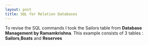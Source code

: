 ```yaml
---
layout: post
title: SQL for Relation Databases
---
```


To revise the SQL commands I took the Sailors table from **Database Management by Ramamkrishna**.
This example consists of 3 tables : **Sailors**,**Boats** and **Reserves**


